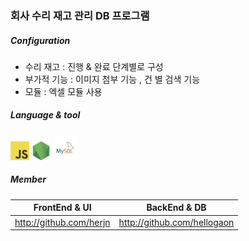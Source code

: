 ### 회사 수리 재고 관리 DB 프로그램 <br>

##### Configuration

- 수리 재고 : 진행 & 완료 단계별로 구성
- 부가적 기능 : 이미지 첨부 기능 , 건 별 검색 기능
- 모듈 : 엑셀 모듈 사용

##### Language & tool
<code><img height="30" src="https://raw.githubusercontent.com/github/explore/80688e429a7d4ef2fca1e82350fe8e3517d3494d/topics/javascript/javascript.png"></code>
<code><img height="30" src="https://raw.githubusercontent.com/github/explore/80688e429a7d4ef2fca1e82350fe8e3517d3494d/topics/nodejs/nodejs.png"></code>
<code><img height="40" src="https://raw.githubusercontent.com/github/explore/80688e429a7d4ef2fca1e82350fe8e3517d3494d/topics/mysql/mysql.png"></code>


##### Member
FrontEnd & UI | BackEnd & DB
----- | ----- |
http://github.com/herjn | http://github.com/hellogaon |
